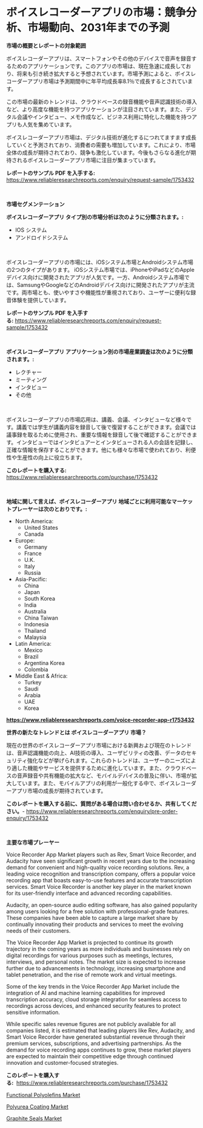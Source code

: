 <p><h1>ボイスレコーダーアプリの市場：競争分析、市場動向、2031年までの予測</h1></p><p><strong>市場の概要とレポートの対象範囲</strong></p>
<p><p>ボイスレコーダーアプリは、スマートフォンやその他のデバイスで音声を録音するためのアプリケーションです。このアプリの市場は、現在急速に成長しており、将来も引き続き拡大すると予想されています。市場予測によると、ボイスレコーダーアプリ市場は予測期間中に年平均成長率8.1％で成長するとされています。</p><p>この市場の最新のトレンドは、クラウドベースの録音機能や音声認識技術の導入など、より高度な機能を持つアプリケーションが注目されています。また、デジタル会議やインタビュー、メモ作成など、ビジネス利用に特化した機能を持つアプリも人気を集めています。</p><p>ボイスレコーダーアプリ市場は、デジタル技術が進化するにつれてますます成長していくと予測されており、消費者の需要も増加しています。これにより、市場全体の成長が期待されており、競争も激化しています。今後もさらなる進化が期待されるボイスレコーダーアプリ市場に注目が集まっています。</p></p>
<p><strong>レポートのサンプル PDF を入手する:</strong> <a href="https://www.reliableresearchreports.com/enquiry/request-sample/1753432">https://www.reliableresearchreports.com/enquiry/request-sample/1753432</a></p>
<p>&nbsp;</p>
<p><strong>市場セグメンテーション</strong></p>
<p><strong>ボイスレコーダーアプリ タイプ別の市場分析は次のように分類されます。:</strong></p>
<p><ul><li>IOS システム</li><li>アンドロイドシステム</li></ul></p>
<p>&nbsp;</p>
<p><p>ボイスレコーダーアプリの市場には、iOSシステム市場とAndroidシステム市場の2つのタイプがあります。 iOSシステム市場では、iPhoneやiPadなどのAppleデバイス向けに開発されたアプリが人気です。一方、Androidシステム市場では、SamsungやGoogleなどのAndroidデバイス向けに開発されたアプリが主流です。両市場とも、使いやすさや機能性が重視されており、ユーザーに便利な録音体験を提供しています。</p></p>
<p><strong>レポートのサンプル PDF を入手する:</strong>&nbsp;<a href="https://www.reliableresearchreports.com/enquiry/request-sample/1753432">https://www.reliableresearchreports.com/enquiry/request-sample/1753432</a></p>
<p>&nbsp;</p>
<p><strong> ボイスレコーダーアプリ アプリケーション別の市場産業調査は次のように分類されます。:</strong></p>
<p><ul><li>レクチャー</li><li>ミーティング</li><li>インタビュー</li><li>その他</li></ul></p>
<p>&nbsp;</p>
<p><p>ボイスレコーダーアプリの市場応用は、講義、会議、インタビューなど様々です。講義では学生が講義内容を録音して後で復習することができます。会議では議事録を取るために使用され、重要な情報を録音して後で確認することができます。インタビューではインタビュアーとインタビューされる人の会話を記録し、正確な情報を保存することができます。他にも様々な市場で使われており、利便性や生産性の向上に役立ちます。</p></p>
<p><strong>このレポートを購入する:</strong>&nbsp; <a href="https://www.reliableresearchreports.com/purchase/1753432">https://www.reliableresearchreports.com/purchase/1753432</a></p>
<p>&nbsp;</p>
<p><strong>地域に関して言えば、ボイスレコーダーアプリ 地域ごとに利用可能なマーケットプレーヤーは次のとおりです。:</strong></p>
<p><ul>
    <li>
        North America:
        <ul>
            <li>United States</li>
            <li>Canada</li>
        </ul>
    </li>
    <li>
        Europe:
        <ul>
            <li>Germany</li>
            <li>France</li>
            <li>U.K.</li>
            <li>Italy</li>
            <li>Russia</li>
        </ul>
    </li>
    <li>
        Asia-Pacific:
        <ul>
            <li>China</li>
            <li>Japan</li>
            <li>South Korea</li>
            <li>India</li>
            <li>Australia</li>
            <li>China Taiwan</li>
            <li>Indonesia</li>
            <li>Thailand</li>
            <li>Malaysia</li>
        </ul>
    </li>
    <li>
        Latin America:
        <ul>
            <li>Mexico</li>
            <li>Brazil</li>
            <li>Argentina Korea</li>
            <li>Colombia</li>
        </ul>
    </li>
    <li>
        Middle East & Africa:
        <ul>
            <li>Turkey</li>
            <li>Saudi</li>
            <li>Arabia</li>
            <li>UAE</li>
            <li>Korea</li>
        </ul>
    </li>
    </ul></p>
<p><strong><a href="https://www.reliableresearchreports.com/voice-recorder-app-r1753432">https://www.reliableresearchreports.com/voice-recorder-app-r1753432</a></strong>&nbsp;</p>
<p><strong>世界の新たなトレンドとは ボイスレコーダーアプリ 市場？</strong></p>
<p><p>現在の世界のボイスレコーダーアプリ市場における新興および現在のトレンドは、音声認識機能の向上、AI技術の導入、ユーザビリティの改善、データのセキュリティ強化などが挙げられます。これらのトレンドは、ユーザーのニーズにより適した機能やサービスを提供するために進化しています。また、クラウドベースの音声録音や共有機能の拡大など、モバイルデバイスの普及に伴い、市場が拡大しています。また、モバイルアプリの利用が一般化する中で、ボイスレコーダーアプリ市場の成長が期待されています。</p></p>
<p><strong>このレポートを購入する前に、質問がある場合は問い合わせるか、共有してください。</strong>- <a href="https://www.reliableresearchreports.com/enquiry/pre-order-enquiry/1753432">https://www.reliableresearchreports.com/enquiry/pre-order-enquiry/1753432</a></p>
<p>&nbsp;</p>
<p><strong>主要な市場プレーヤー</strong></p>
<p><p>Voice Recorder App Market players such as Rev, Smart Voice Recorder, and Audacity have seen significant growth in recent years due to the increasing demand for convenient and high-quality voice recording solutions. Rev, a leading voice recognition and transcription company, offers a popular voice recording app that boasts easy-to-use features and accurate transcription services. Smart Voice Recorder is another key player in the market known for its user-friendly interface and advanced recording capabilities.</p><p>Audacity, an open-source audio editing software, has also gained popularity among users looking for a free solution with professional-grade features. These companies have been able to capture a large market share by continually innovating their products and services to meet the evolving needs of their customers.</p><p>The Voice Recorder App Market is projected to continue its growth trajectory in the coming years as more individuals and businesses rely on digital recordings for various purposes such as meetings, lectures, interviews, and personal notes. The market size is expected to increase further due to advancements in technology, increasing smartphone and tablet penetration, and the rise of remote work and virtual meetings.</p><p>Some of the key trends in the Voice Recorder App Market include the integration of AI and machine learning capabilities for improved transcription accuracy, cloud storage integration for seamless access to recordings across devices, and enhanced security features to protect sensitive information.</p><p>While specific sales revenue figures are not publicly available for all companies listed, it is estimated that leading players like Rev, Audacity, and Smart Voice Recorder have generated substantial revenue through their premium services, subscriptions, and advertising partnerships. As the demand for voice recording apps continues to grow, these market players are expected to maintain their competitive edge through continued innovation and customer-focused strategies.</p></p>
<p><strong>このレポートを購入する:</strong>&nbsp;&nbsp;<a href="https://www.reliableresearchreports.com/purchase/1753432">https://www.reliableresearchreports.com/purchase/1753432</a></p>
<p><p><a href="https://www.linkedin.com/pulse/functional-polyolefins-market-research-report-key-svxke?trackingId=P1cAPoiwHaSIucyA7SctPA%3D%3D">Functional Polyolefins Market</a></p><p><a href="https://www.linkedin.com/pulse/polyurea-coating-market-research-report-unlocks-analysis-yopye?trackingId=zE4c0F0pilisTfravewhiA%3D%3D">Polyurea Coating Market</a></p><p><a href="https://www.linkedin.com/pulse/graphite-seals-market-size-furnishes-valuable-information-cvkse?trackingId=ERkl7r5OSG5FJbAdhNGjRw%3D%3D">Graphite Seals Market</a></p></p>